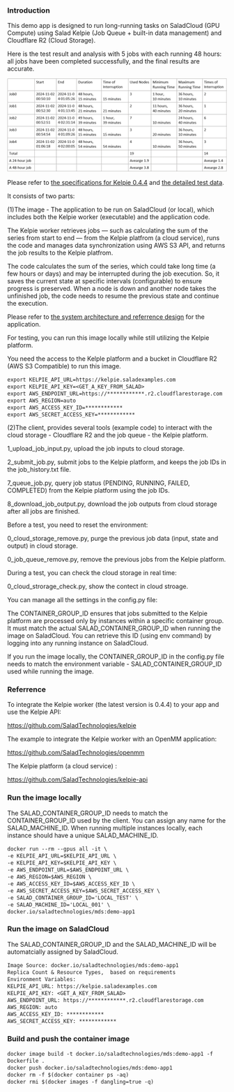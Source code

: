 ### Introduction

This demo app is designed to run long-running tasks on SaladCloud (GPU Compute) using Salad Kelpie (Job Queue + built-in data management) and Cloudflare R2 (Cloud Storage).

Here is the test result and analysis with 5 jobs with each running 48 hours: all jobs have been completed successfully, and the final results are accurate.

![test_result](test_result_kelpie_5_jobs_each_48_hours.png)

Please refer to [the specifications for Kelpie 0.4.4](specs_kelpie_0.4.4.png) and [the detailed test data](test_result_kelpie_5_jobs_each_48_hours.txt).

It consists of two parts:

(1)The image - The application to be run on SaladCloud (or local), which includes both the Kelpie worker (executable) and the application code.

The Kelpie worker retrieves jobs — such as calculating the sum of the series from start to end — from the Kelpie platfrom (a cloud service), runs the code and manages data synchronization using AWS S3 API, and returns the job results to the Kelpie platfrom.

The code calculates the sum of the series, which could take long time (a few hours or days) and may be interrupted during the job execution. So, it saves the current state at specific intervals (configurable) to ensure progress is preserved. When a node is down and another node takes the unfinished job, the code needs to resume the previous state and continue the execution.

Please refer to [the system architecture and referrence design](https://github.com/SaladTechnologies/mds/blob/main/SCE_Architectural_Overview/5_long_running_tasks.png) for the application.

For testing, you can run this image locally while still utilizing the Kelpie platform.

You need the access to the Kelple platform and a bucket in Cloudflare R2 (AWS S3 Compatible) to run this image.

```
export KELPIE_API_URL=https://kelpie.saladexamples.com
export KELPIE_API_KEY=<GET_A_KEY_FROM_SALAD>
export AWS_ENDPOINT_URL=https://************.r2.cloudflarestorage.com
export AWS_REGION=auto
export AWS_ACCESS_KEY_ID=************
export AWS_SECRET_ACCESS_KEY=************
```

(2)The client, provides several tools (example code) to interact with the cloud storage - Cloudflare R2 and the job queue - the Kelpie platform.

1_upload_job_input.py, upload the job inputs to cloud storage.

2_submit_job.py, submit jobs to the Kelpie platform, and keeps the job IDs in the job_history.txt file.

7_queue_job.py, query job status (PENDING, RUNNING, FAILED, COMPLETED) from the Kelpie platform using the job IDs.

8_download_job_output.py, download the job outputs from cloud storage after all jobs are finished.

Before a test, you need to reset the environment:

0_cloud_storage_remove.py, purge the previous job data (input, state and output) in cloud storage.

0_job_queue_remove.py, remove the previous jobs from the Kelpie platform.

During a test, you can check the cloud storage in real time:

0_cloud_strorage_check.py, show the contect in cloud stroage.


You can manage all the settings in the config.py file:

The CONTAINER_GROUP_ID ensures that jobs submitted to the Kelpie platform are processed only by instances within a specific container group. It must match the actual SALAD_CONTAINER_GROUP_ID when running the image on SaladCloud. You can retrieve this ID (using env command) by logging into any running instance on SaladCloud.

If you run the image locally,  the CONTAINER_GROUP_ID in the config.py file needs to match the environment variable - SALAD_CONTAINER_GROUP_ID used while running the image.

### Referrence

To integrate the Kelpie worker (the latest version is 0.4.4) to your app and use the Kelpie API: 

https://github.com/SaladTechnologies/kelpie

The example to integrate the Kelpie worker with an OpenMM application:

https://github.com/SaladTechnologies/openmm

The Kelpie platform (a cloud service) : 

https://github.com/SaladTechnologies/kelpie-api


### Run the image locally

The SALAD_CONTAINER_GROUP_ID needs to match the CONTAINER_GROUP_ID used by the client. You can assign any name for the SALAD_MACHINE_ID. When running multiple instances locally, each instance should have a unique SALAD_MACHINE_ID.

```
docker run --rm --gpus all -it \
-e KELPIE_API_URL=$KELPIE_API_URL \
-e KELPIE_API_KEY=$KELPIE_API_KEY \
-e AWS_ENDPOINT_URL=$AWS_ENDPOINT_URL \
-e AWS_REGION=$AWS_REGION \
-e AWS_ACCESS_KEY_ID=$AWS_ACCESS_KEY_ID \
-e AWS_SECRET_ACCESS_KEY=$AWS_SECRET_ACCESS_KEY \
-e SALAD_CONTAINER_GROUP_ID='LOCAL_TEST' \
-e SALAD_MACHINE_ID='LOCAL_001' \
docker.io/saladtechnologies/mds:demo-app1
```

### Run the image on SaladCloud

The SALAD_CONTAINER_GROUP_ID and the SALAD_MACHINE_ID will be automatcially assigned by SaladCloud.

```
Image Source: docker.io/saladtechnologies/mds:demo-app1
Replica Count & Resource Types,  based on requirements
Environment Variables:
KELPIE_API_URL: https://kelpie.saladexamples.com
KELPIE_API_KEY: <GET_A_KEY_FROM_SALAD>
AWS_ENDPOINT_URL: https://************.r2.cloudflarestorage.com
AWS_REGION: auto
AWS_ACCESS_KEY_ID: ************
AWS_SECRET_ACCESS_KEY: ************
```

### Build and push the container image

```
docker image build -t docker.io/saladtechnologies/mds:demo-app1 -f Dockerfile .
docker push docker.io/saladtechnologies/mds:demo-app1
docker rm -f $(docker container ps -aq)
docker rmi $(docker images -f dangling=true -q)
```
